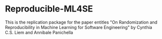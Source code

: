 # Reproducible-ML4SE
This is the replication package for the paper entitles "On Randomization and Reproducibility in Machine Learning for Software Engineering" by Cynthia C.S. Liem and Annibale Panichella
